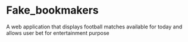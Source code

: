 # Fake_bookmakers
A web application that displays football matches available for today and allows user bet for entertainment purpose 
